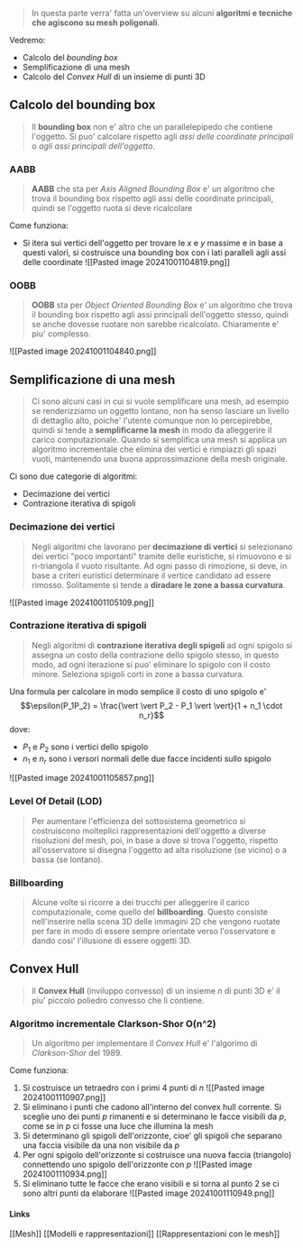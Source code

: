 >In questa parte verra' fatta un'overview su alcuni **algoritmi e tecniche che agiscono su mesh poligonali**.

Vedremo:
- Calcolo del *bounding box*
- Semplificazione di una mesh
- Calcolo del *Convex Hull* di un insieme di punti 3D

## Calcolo del bounding box
>Il **bounding box** non e' altro che un parallelepipedo che contiene l'oggetto. Si puo' calcolare rispetto agli *assi delle coordinate principali* o *agli assi principali dell'oggetto*.

### AABB
>**AABB** che sta per *Axis Aligned Bounding Box* e' un algoritmo che trova il bounding box rispetto agli assi delle coordinate principali, quindi se l'oggetto ruota si deve ricalcolare

Come funziona:
- Si itera sui vertici dell'oggetto per trovare le *x* e *y* massime e in base a questi valori, si costruisce una bounding box con i lati paralleli agli assi delle coordinate
![[Pasted image 20241001104819.png]]

### OOBB
>**OOBB** sta per *Object Oriented Bounding Box* e' un algoritmo che trova il bounding box rispetto agli assi principali dell'oggetto stesso, quindi se anche dovesse ruotare non sarebbe ricalcolato.
>Chiaramente e' piu' complesso.

![[Pasted image 20241001104840.png]]
## Semplificazione di una mesh
>Ci sono alcuni casi in cui si vuole semplificare una mesh, ad esempio se renderizziamo un oggetto lontano, non ha senso lasciare un livello di dettaglio alto, poiche' l'utente comunque non lo percepirebbe, quindi si tende a **semplificarne la mesh** in modo da alleggerire il carico computazionale. Quando si semplifica una mesh si applica un algoritmo incrementale che elimina dei vertici e rimpiazzi gli spazi vuoti, mantenendo una buona approssimazione della mesh originale.

Ci sono due categorie di algoritmi:
- Decimazione dei vertici
- Contrazione iterativa di spigoli

### Decimazione dei vertici
>Negli algoritmi che lavorano per **decimazione di vertici** si selezionano dei vertici "poco importanti" tramite delle euristiche, si rimuovono e si ri-triangola il vuoto risultante. Ad ogni passo di rimozione, si deve, in base a criteri euristici determinare il vertice candidato ad essere rimosso. Solitamente si tende a **diradare le zone a bassa curvatura**.

![[Pasted image 20241001105109.png]]

### Contrazione iterativa di spigoli
>Negli algoritmi di **contrazione iterativa degli spigoli** ad ogni spigolo si assegna un costo della contrazione dello spigolo stesso, in questo modo, ad ogni iterazione si puo' eliminare lo spigolo con il costo minore. Seleziona spigoli corti in zone a bassa curvatura.

Una formula per calcolare in modo semplice il costo di uno spigolo e'
$$\epsilon(P_1P_2) = \frac{\vert \vert P_2 - P_1 \vert \vert}{1 + n_1 \cdot n_r}$$
dove:
- $P_1$ e $P_2$ sono i vertici dello spigolo
- $n_1$ e $n_r$ sono i versori normali delle due facce incidenti sullo spigolo

![[Pasted image 20241001105857.png]]


### Level Of Detail (LOD)
>Per aumentare l'efficienza del sottosistema geometrico si costruiscono molteplici rappresentazioni dell'oggetto a diverse risoluzioni del mesh, poi, in base a dove si trova l'oggetto, rispetto all'osservatore si disegna l'oggetto ad alta risoluzione (se vicino) o a bassa (se lontano).

### Billboarding
>Alcune volte si ricorre a dei trucchi per alleggerire il carico computazionale, come quello del **billboarding**. Questo consiste nell'inserire nella scena 3D delle immagini 2D che vengono ruotate per fare in modo di essere sempre orientate verso l'osservatore e dando cosi' l'illusione di essere oggetti 3D.

## Convex Hull
>Il **Convex Hull** (inviluppo convesso) di un insieme $n$ di punti 3D e' il piu' piccolo poliedro convesso che li contiene.

### Algoritmo incrementale Clarkson-Shor O(n^2)
>Un algoritmo per implementare il *Convex Hull* e' l'algorimo di *Clarkson-Shor* del 1989.

Come funziona:
1. Si costruisce un tetraedro con i primi 4 punti di $n$
![[Pasted image 20241001110907.png]]
2. Si eliminano i punti che cadono all'interno del convex hull corrente. Si sceglie uno dei punti $p$ rimanenti e si determinano le facce visibili da $p$, come se in $p$ ci fosse una luce che illumina la mesh
3. Si determinano gli spigoli dell'orizzonte, cioe' gli spigoli che separano una faccia visibile da una non visibile da $p$
4. Per ogni spigolo dell'orizzonte si costruisce una nuova faccia (triangolo) connettendo uno spigolo dell'orizzonte con $p$
![[Pasted image 20241001110934.png]]
5. Si eliminano tutte le facce che erano visibili e si torna al punto 2 se ci sono altri punti da elaborare
![[Pasted image 20241001110949.png]]

#### Links

[[Mesh]]
[[Modelli e rappresentazioni]]
[[Rappresentazioni con le mesh]]

